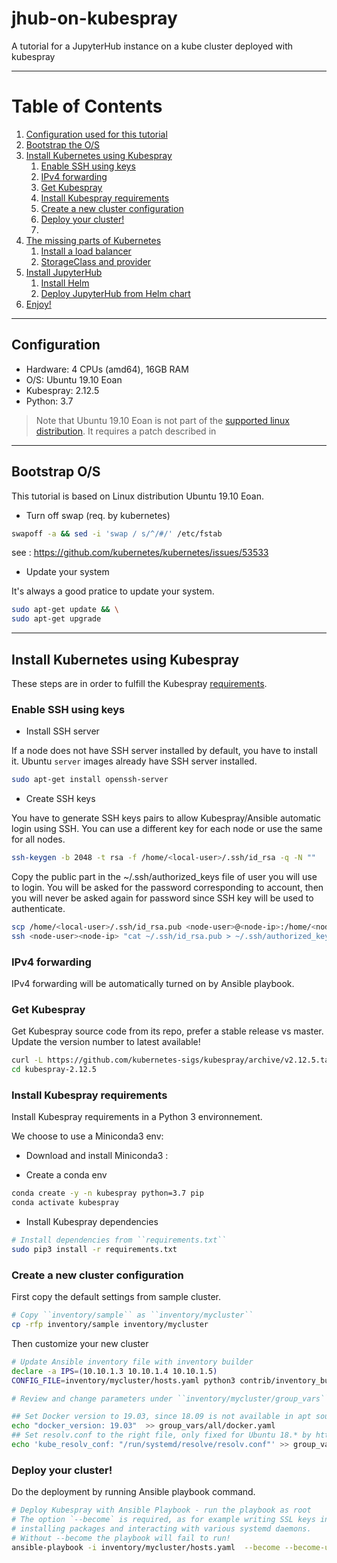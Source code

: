 # jhub-on-kubespray
A tutorial for a JupyterHub instance on a kube cluster deployed with kubespray

---
# Table of Contents
1. [Configuration used for this tutorial](#Configuration)
2. [Bootstrap the O/S](#Bootstrap-O/S)
3. [Install Kubernetes using Kubespray](#Install-Kubernetes-using-Kubespray)
   1. [Enable SSH using keys](#Enable-SSH-using-keys)
   2. [IPv4 forwarding](#IPv4-forwarding)
   3. [Get Kubespray](#Get-Kubespray)
   4. [Install Kubespray requirements](#Install-Kubespray-requirements)
   5. [Create a new cluster configuration](#Create-a-new-cluster-configuration)
   6. [Deploy your cluster!](#Deploy-your-cluster!)
   7. []()
4. [The missing parts of Kubernetes]()
   1. [Install a load balancer]()
   2. [StorageClass and provider]()
5. [Install JupyterHub]()
   1. [Install Helm]()
   2. [Deploy JupyterHub from Helm chart]()
6. [Enjoy!]()

---
## Configuration

- Hardware: 4 CPUs (amd64), 16GB RAM
- O/S: Ubuntu 19.10 Eoan
- Kubespray: 2.12.5
- Python: 3.7


> Note that Ubuntu 19.10 Eoan is not part of the [supported linux distribution](https://github.com/kubernetes-sigs/kubespray#supported-linux-distributions). It requires a patch described in 

---
## Bootstrap O/S

This tutorial is based on Linux distribution Ubuntu 19.10 Eoan.

- Turn off swap (req. by kubernetes)

``` bash
swapoff -a && sed -i 'swap / s/^/#/' /etc/fstab
```
see : https://github.com/kubernetes/kubernetes/issues/53533

- Update your system

It's always a good pratice to update your system.

``` bash
sudo apt-get update && \
sudo apt-get upgrade
```

---
## Install Kubernetes using Kubespray

These steps are in order to fulfill the Kubespray [requirements](https://github.com/kubernetes-sigs/kubespray#requirements).

### Enable SSH using keys

- Install SSH server

If a node does not have SSH server installed by default, you have to install it.
Ubuntu `server` images already have SSH server installed.

``` bash
sudo apt-get install openssh-server
```

  - Create SSH keys

You have to generate SSH keys pairs to allow Kubespray/Ansible automatic login using SSH.
You can use a different key for each node or use the same for all nodes.

``` bash
ssh-keygen -b 2048 -t rsa -f /home/<local-user>/.ssh/id_rsa -q -N ""
```

Copy the public part in the ~/.ssh/authorized_keys file of user you will use to login.
You will be asked for the password corresponding to <node-user> account, then you will never be asked again for password since SSH key will be used to authenticate.

``` bash
scp /home/<local-user>/.ssh/id_rsa.pub <node-user>@<node-ip>:/home/<node-user>/.ssh
ssh <node-user><node-ip> "cat ~/.ssh/id_rsa.pub > ~/.ssh/authorized_keys" "rm ~/.ssh/id_rsa.pub"
```

### IPv4 forwarding

IPv4 forwarding will be automatically turned on by Ansible playbook.

### Get Kubespray

Get Kubespray source code from its repo, prefer a stable release vs master.
Update the version number to latest available!

``` bash
curl -L https://github.com/kubernetes-sigs/kubespray/archive/v2.12.5.tar.gz | tar xvz && \
cd kubespray-2.12.5
```

### Install Kubespray requirements

Install Kubespray requirements in a Python 3 environnement.

We choose to use a Miniconda3 env:
- Download and install Miniconda3 : 


- Create a conda env

``` bash
conda create -y -n kubespray python=3.7 pip
conda activate kubespray
```

- Install Kubespray dependencies

``` bash
# Install dependencies from ``requirements.txt``
sudo pip3 install -r requirements.txt
```

### Create a new cluster configuration

First copy the default settings from sample cluster.

``` bash
# Copy ``inventory/sample`` as ``inventory/mycluster``
cp -rfp inventory/sample inventory/mycluster
```

Then customize your new cluster

``` bash
# Update Ansible inventory file with inventory builder
declare -a IPS=(10.10.1.3 10.10.1.4 10.10.1.5)
CONFIG_FILE=inventory/mycluster/hosts.yaml python3 contrib/inventory_builder/inventory.py ${IPS[@]}

# Review and change parameters under ``inventory/mycluster/group_vars``

## Set Docker version to 19.03, since 18.09 is not available in apt sources
echo "docker_version: 19.03"  >> group_vars/all/docker.yaml
## Set resolv.conf to the right file, only fixed for Ubuntu 18.* by https://github.com/kubernetes-sigs/kubespray/pull/3335
echo 'kube_resolv_conf: "/run/systemd/resolve/resolv.conf"' >> group_vars/all/all.yaml
```

### Deploy your cluster!

Do the deployment by running Ansible playbook command.

``` bash
# Deploy Kubespray with Ansible Playbook - run the playbook as root
# The option `--become` is required, as for example writing SSL keys in /etc/,
# installing packages and interacting with various systemd daemons.
# Without --become the playbook will fail to run!
ansible-playbook -i inventory/mycluster/hosts.yaml  --become --become-user=root cluster.yml
```
